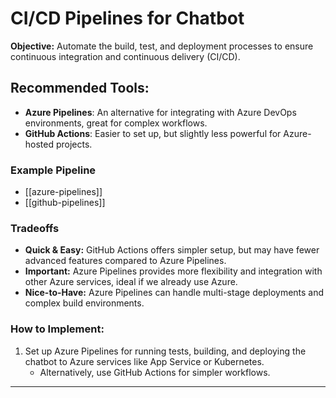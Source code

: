 # CI/CD Pipelines for Chatbot

**Objective:**
Automate the build, test, and deployment processes to ensure continuous integration and continuous delivery (CI/CD).

## Recommended Tools:
- **Azure Pipelines**: An alternative for integrating with Azure DevOps environments, great for complex workflows.
- **GitHub Actions**: Easier to set up, but slightly less powerful for Azure-hosted projects.

### Example Pipeline
- [[azure-pipelines]]
- [[github-pipelines]]

### Tradeoffs
- **Quick & Easy:** GitHub Actions offers simpler setup, but may have fewer advanced features compared to Azure Pipelines.
- **Important:** Azure Pipelines provides more flexibility and integration with other Azure services, ideal if we already use Azure.
- **Nice-to-Have:** Azure Pipelines can handle multi-stage deployments and complex build environments.

### **How to Implement:**
1. Set up Azure Pipelines for running tests, building, and deploying the chatbot to Azure services like App Service or Kubernetes.
   - Alternatively, use GitHub Actions for simpler workflows.
---

